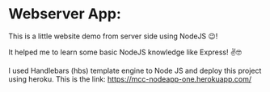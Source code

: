 # Webserver App:

This is a little website demo from server side using NodeJS 😉!

It helped me to learn some basic NodeJS knowledge like Express! ✌🤓

I used Handlebars (hbs) template engine to Node JS and deploy this project using heroku.
This is the link: https://mcc-nodeapp-one.herokuapp.com/
